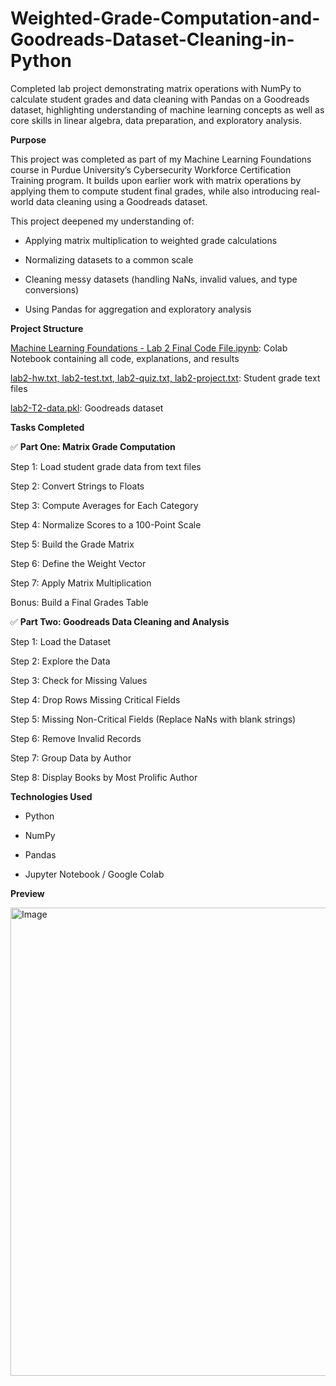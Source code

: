 # Weighted-Grade-Computation-and-Goodreads-Dataset-Cleaning-in-Python
Completed lab project demonstrating matrix operations with NumPy to calculate student grades and data cleaning with Pandas on a Goodreads dataset, highlighting understanding of machine learning concepts as well as core skills in linear algebra, data preparation, and exploratory analysis.

**Purpose**

This project was completed as part of my Machine Learning Foundations course in Purdue University’s Cybersecurity Workforce Certification Training program. It builds upon earlier work with matrix operations by applying them to compute student final grades, while also introducing real-world data cleaning using a Goodreads dataset.

This project deepened my understanding of:

* Applying matrix multiplication to weighted grade calculations

* Normalizing datasets to a common scale

* Cleaning messy datasets (handling NaNs, invalid values, and type conversions)

* Using Pandas for aggregation and exploratory analysis

**Project Structure**

<ins>Machine Learning Foundations - Lab 2 Final Code File.ipynb</ins>: Colab Notebook containing all code, explanations, and results

<ins>lab2-hw.txt, lab2-test.txt, lab2-quiz.txt, lab2-project.txt</ins>: Student grade text files

<ins>lab2-T2-data.pkl</ins>: Goodreads dataset

**Tasks Completed**

✅ **Part One: Matrix Grade Computation**

Step 1: Load student grade data from text files

Step 2: Convert Strings to Floats

Step 3: Compute Averages for Each Category

Step 4: Normalize Scores to a 100-Point Scale

Step 5: Build the Grade Matrix

Step 6: Define the Weight Vector

Step 7: Apply Matrix Multiplication

Bonus: Build a Final Grades Table

✅ **Part Two: Goodreads Data Cleaning and Analysis**

Step 1: Load the Dataset

Step 2: Explore the Data

Step 3: Check for Missing Values

Step 4: Drop Rows Missing Critical Fields

Step 5: Missing Non-Critical Fields (Replace NaNs with blank strings)

Step 6: Remove Invalid Records

Step 7: Group Data by Author

Step 8: Display Books by Most Prolific Author

**Technologies Used**

* Python

* NumPy

* Pandas

* Jupyter Notebook / Google Colab

**Preview**

<img width="1481" height="749" alt="Image" src="https://github.com/user-attachments/assets/f9aebf0d-5493-4ecb-b995-ea151eeab5ed" />
